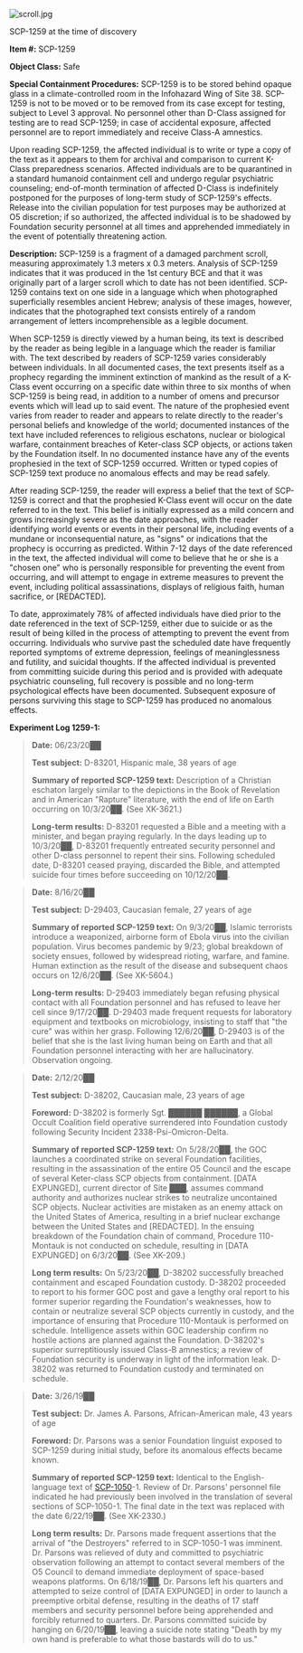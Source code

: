 ![scroll.jpg](http://scp-wiki.wdfiles.com/local--files/scp-1259/scroll.jpg)

SCP-1259 at the time of discovery

**Item #:** SCP-1259

**Object Class:** Safe

**Special Containment Procedures:** SCP-1259 is to be stored behind opaque glass in a climate-controlled room in the Infohazard Wing of Site 38. SCP-1259 is not to be moved or to be removed from its case except for testing, subject to Level 3 approval. No personnel other than D-Class assigned for testing are to read SCP-1259; in case of accidental exposure, affected personnel are to report immediately and receive Class-A amnestics.

Upon reading SCP-1259, the affected individual is to write or type a copy of the text as it appears to them for archival and comparison to current K-Class preparedness scenarios. Affected individuals are to be quarantined in a standard humanoid containment cell and undergo regular psychiatric counseling; end-of-month termination of affected D-Class is indefinitely postponed for the purposes of long-term study of SCP-1259's effects. Release into the civilian population for test purposes may be authorized at O5 discretion; if so authorized, the affected individual is to be shadowed by Foundation security personnel at all times and apprehended immediately in the event of potentially threatening action.

**Description:** SCP-1259 is a fragment of a damaged parchment scroll, measuring approximately 1.3 meters x 0.3 meters. Analysis of SCP-1259 indicates that it was produced in the 1st century BCE and that it was originally part of a larger scroll which to date has not been identified. SCP-1259 contains text on one side in a language which when photographed superficially resembles ancient Hebrew; analysis of these images, however, indicates that the photographed text consists entirely of a random arrangement of letters incomprehensible as a legible document.

When SCP-1259 is directly viewed by a human being, its text is described by the reader as being legible in a language which the reader is familiar with. The text described by readers of SCP-1259 varies considerably between individuals. In all documented cases, the text presents itself as a prophecy regarding the imminent extinction of mankind as the result of a K-Class event occurring on a specific date within three to six months of when SCP-1259 is being read, in addition to a number of omens and precursor events which will lead up to said event. The nature of the prophesied event varies from reader to reader and appears to relate directly to the reader's personal beliefs and knowledge of the world; documented instances of the text have included references to religious eschatons, nuclear or biological warfare, containment breaches of Keter-class SCP objects, or actions taken by the Foundation itself. In no documented instance have any of the events prophesied in the text of SCP-1259 occurred. Written or typed copies of SCP-1259 text produce no anomalous effects and may be read safely.

After reading SCP-1259, the reader will express a belief that the text of SCP-1259 is correct and that the prophesied K-Class event will occur on the date referred to in the text. This belief is initially expressed as a mild concern and grows increasingly severe as the date approaches, with the reader identifying world events or events in their personal life, including events of a mundane or inconsequential nature, as "signs" or indications that the prophecy is occurring as predicted. Within 7-12 days of the date referenced in the text, the affected individual will come to believe that he or she is a "chosen one" who is personally responsible for preventing the event from occurring, and will attempt to engage in extreme measures to prevent the event, including political assassinations, displays of religious faith, human sacrifice, or \[REDACTED\].

To date, approximately 78% of affected individuals have died prior to the date referenced in the text of SCP-1259, either due to suicide or as the result of being killed in the process of attempting to prevent the event from occurring. Individuals who survive past the scheduled date have frequently reported symptoms of extreme depression, feelings of meaninglessness and futility, and suicidal thoughts. If the affected individual is prevented from committing suicide during this period and is provided with adequate psychiatric counseling, full recovery is possible and no long-term psychological effects have been documented. Subsequent exposure of persons surviving this stage to SCP-1259 has produced no anomalous effects.

**Experiment Log 1259-1:**

> **Date:** 06/23/20██
> 
> **Test subject:** D-83201, Hispanic male, 38 years of age
> 
> **Summary of reported SCP-1259 text:** Description of a Christian eschaton largely similar to the depictions in the Book of Revelation and in American "Rapture" literature, with the end of life on Earth occurring on 10/3/20██. (See XK-3621.)
> 
> **Long-term results:** D-83201 requested a Bible and a meeting with a minister, and began praying regularly. In the days leading up to 10/3/20██, D-83201 frequently entreated security personnel and other D-class personnel to repent their sins. Following scheduled date, D-83201 ceased praying, discarded the Bible, and attempted suicide four times before succeeding on 10/12/20██.

> **Date:** 8/16/20██
> 
> **Test subject:** D-29403, Caucasian female, 27 years of age
> 
> **Summary of reported SCP-1259 text:** On 9/3/20██, Islamic terrorists introduce a weaponized, airborne form of Ebola virus into the civilian population. Virus becomes pandemic by 9/23; global breakdown of society ensues, followed by widespread rioting, warfare, and famine. Human extinction as the result of the disease and subsequent chaos occurs on 12/6/20██. (See XK-5604.)
> 
> **Long-term results:** D-29403 immediately began refusing physical contact with all Foundation personnel and has refused to leave her cell since 9/17/20██. D-29403 made frequent requests for laboratory equipment and textbooks on microbiology, insisting to staff that "the cure" was within her grasp. Following 12/6/20██, D-29403 is of the belief that she is the last living human being on Earth and that all Foundation personnel interacting with her are hallucinatory. Observation ongoing.

> **Date:** 2/12/20██
> 
> **Test subject:** D-38202, Caucasian male, 23 years of age
> 
> **Foreword:** D-38202 is formerly Sgt. ██████ ██████, a Global Occult Coalition field operative surrendered into Foundation custody following Security Incident 2338-Psi-Omicron-Delta.
> 
> **Summary of reported SCP-1259 text:** On 5/28/20██, the GOC launches a coordinated strike on several Foundation facilities, resulting in the assassination of the entire O5 Council and the escape of several Keter-class SCP objects from containment. \[DATA EXPUNGED\], current director of Site ███, assumes command authority and authorizes nuclear strikes to neutralize uncontained SCP objects. Nuclear activities are mistaken as an enemy attack on the United States of America, resulting in a brief nuclear exchange between the United States and \[REDACTED\]. In the ensuing breakdown of the Foundation chain of command, Procedure 110-Montauk is not conducted on schedule, resulting in \[DATA EXPUNGED\] on 6/3/20██. (See XK-209.)
> 
> **Long term results:** On 5/23/20██, D-38202 successfully breached containment and escaped Foundation custody. D-38202 proceeded to report to his former GOC post and gave a lengthy oral report to his former superior regarding the Foundation's weaknesses, how to contain or neutralize several SCP objects currently in custody, and the importance of ensuring that Procedure 110-Montauk is performed on schedule. Intelligence assets within GOC leadership confirm no hostile actions are planned against the Foundation. D-38202's superior surreptitiously issued Class-B amnestics; a review of Foundation security is underway in light of the information leak. D-38202 was returned to Foundation custody and terminated on schedule.

> **Date:** 3/26/19██
> 
> **Test subject:** Dr. James A. Parsons, African-American male, 43 years of age
> 
> **Foreword:** Dr. Parsons was a senior Foundation linguist exposed to SCP-1259 during initial study, before its anomalous effects became known.
> 
> **Summary of reported SCP-1259 text:** Identical to the English-language text of [SCP-1050](/scp-1050)\-1. Review of Dr. Parsons' personnel file indicated he had previously been involved in the translation of several sections of SCP-1050-1. The final date in the text was replaced with the date 6/22/19██. (See XK-2330.)
> 
> **Long term results:** Dr. Parsons made frequent assertions that the arrival of "the Destroyers" referred to in SCP-1050-1 was imminent. Dr. Parsons was relieved of duty and committed to psychiatric observation following an attempt to contact several members of the O5 Council to demand immediate deployment of space-based weapons platforms. On 6/18/19██, Dr. Parsons left his quarters and attempted to seize control of \[DATA EXPUNGED\] in order to launch a preemptive orbital defense, resulting in the deaths of 17 staff members and security personnel before being apprehended and forcibly returned to quarters. Dr. Parsons committed suicide by hanging on 6/20/19██, leaving a suicide note stating "Death by my own hand is preferable to what those bastards will do to us."